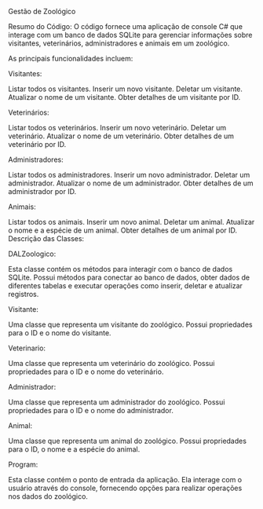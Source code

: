 Gestão de Zoológico

Resumo do Código:
O código fornece uma aplicação de console C# que interage com um banco de dados SQLite para gerenciar informações sobre visitantes, veterinários, administradores e animais em um zoológico.

As principais funcionalidades incluem:

Visitantes:

Listar todos os visitantes.
Inserir um novo visitante.
Deletar um visitante.
Atualizar o nome de um visitante.
Obter detalhes de um visitante por ID.

Veterinários:

Listar todos os veterinários.
Inserir um novo veterinário.
Deletar um veterinário.
Atualizar o nome de um veterinário.
Obter detalhes de um veterinário por ID.

Administradores:

Listar todos os administradores.
Inserir um novo administrador.
Deletar um administrador.
Atualizar o nome de um administrador.
Obter detalhes de um administrador por ID.

Animais:

Listar todos os animais.
Inserir um novo animal.
Deletar um animal.
Atualizar o nome e a espécie de um animal.
Obter detalhes de um animal por ID.
Descrição das Classes:

DALZoologico:

Esta classe contém os métodos para interagir com o banco de dados SQLite.
Possui métodos para conectar ao banco de dados, obter dados de diferentes tabelas e executar operações como inserir, deletar e atualizar registros.

Visitante:

Uma classe que representa um visitante do zoológico.
Possui propriedades para o ID e o nome do visitante.

Veterinario:

Uma classe que representa um veterinário do zoológico.
Possui propriedades para o ID e o nome do veterinário.

Administrador:

Uma classe que representa um administrador do zoológico.
Possui propriedades para o ID e o nome do administrador.

Animal:

Uma classe que representa um animal do zoológico.
Possui propriedades para o ID, o nome e a espécie do animal.

Program:

Esta classe contém o ponto de entrada da aplicação.
Ela interage com o usuário através do console, fornecendo opções para realizar operações nos dados do zoológico.